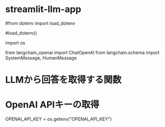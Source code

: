 # streamlit-llm-app
#from dotenv import load_dotenv

#load_dotenv()

import os

from langchain_openai import ChatOpenAI
from langchain.schema import SystemMessage, HumanMessage

# LLMから回答を取得する関数

# OpenAI APIキーの取得
OPENAI_API_KEY = os.getenv("OPENAI_API_KEY")